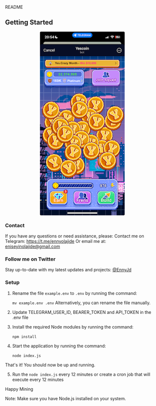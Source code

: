 README

Getting Started
---------------


<img src="./yescoin.jpeg" style="display: block; margin: 0 auto;" />

### Contact
If you have any questions or need assistance, please:
Contact me on Telegram: https://t.me/ennyolajide
Or email me at: eniseyinolajide@gmail.com


### Follow me on Twitter
Stay up-to-date with my latest updates and projects:
[@EnnyJd](https://twitter.com/EnnyJd)


### Setup

1. Rename the file `example.env` to `.env` by running the command:

   ```mv example.env .env```
   Alternatively, you can rename the file manually.

2. Update TELEGRAM_USER_ID, BEARER_TOKEN and API_TOKEN in the .env file

3. Install the required Node modules by running the command:

   ```npm install ```
   
4. Start the application by running the command:

   ```node index.js```

That's it! You should now be up and running.

5. Run the ```node index.js``` every 12 minutes or create a cron job that will execute every 12 minutes

Happy Mining

Note: Make sure you have Node.js installed on your system.